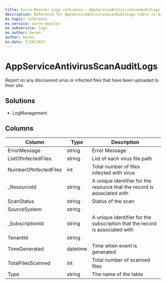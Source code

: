 ```yaml
---
title: Azure Monitor Logs reference - AppServiceAntivirusScanAuditLogs
description: Reference for AppServiceAntivirusScanAuditLogs table in Azure Monitor Logs.
ms.topic: reference
ms.service: azure-monitor
ms.subservice: logs
ms.author: bwren
author: bwren
ms.date: 7/29/2021
---
```


# AppServiceAntivirusScanAuditLogs

 Report on any discovered virus or infected files that have been uploaded to their site.

## Solutions

- LogManagement




## Columns

|Column|Type|Description|
|---|---|---|
|ErrorMessage|string|Error Message|
|ListOfInfectedFiles|string|List of each virus file path|
|NumberOfInfectedFiles|int|Total number of files infected with virus|
|_ResourceId|string|A unique identifier for the resource that the record is associated with|
|ScanStatus|string|Status of the scan|
|SourceSystem|string||
|_SubscriptionId|string|A unique identifier for the subscription that the record is associated with|
|TenantId|string||
|TimeGenerated|datetime|Time when event is generated|
|TotalFilesScanned|int|Total number of scanned files|
|Type|string|The name of the table|
